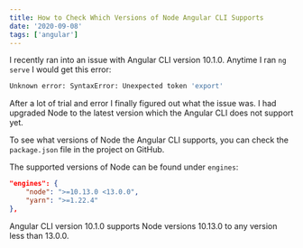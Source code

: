 ```yaml
---
title: How to Check Which Versions of Node Angular CLI Supports
date: '2020-09-08'
tags: ['angular']
---
```


I recently ran into an issue with Angular CLI version 10.1.0. Anytime I ran `ng serve` I would get this error:

```bash
Unknown error: SyntaxError: Unexpected token 'export'
```

After a lot of trial and error I finally figured out what the issue was. I had upgraded Node to the latest version which the Angular CLI does not support yet.

To see what versions of Node the Angular CLI supports, you can check the `package.json` file in the project on GitHub.

The supported versions of Node can be found under `engines`:

```json
"engines": {
    "node": ">=10.13.0 <13.0.0",
    "yarn": ">=1.22.4"
},
```

Angular CLI version 10.1.0 supports Node versions 10.13.0 to any version less than 13.0.0.
